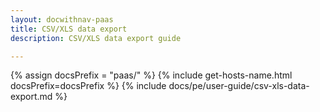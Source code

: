 ```yaml
---
layout: docwithnav-paas
title: CSV/XLS data export
description: CSV/XLS data export guide

---
```


{% assign docsPrefix = "paas/" %}
{% include get-hosts-name.html docsPrefix=docsPrefix %}
{% include docs/pe/user-guide/csv-xls-data-export.md %}